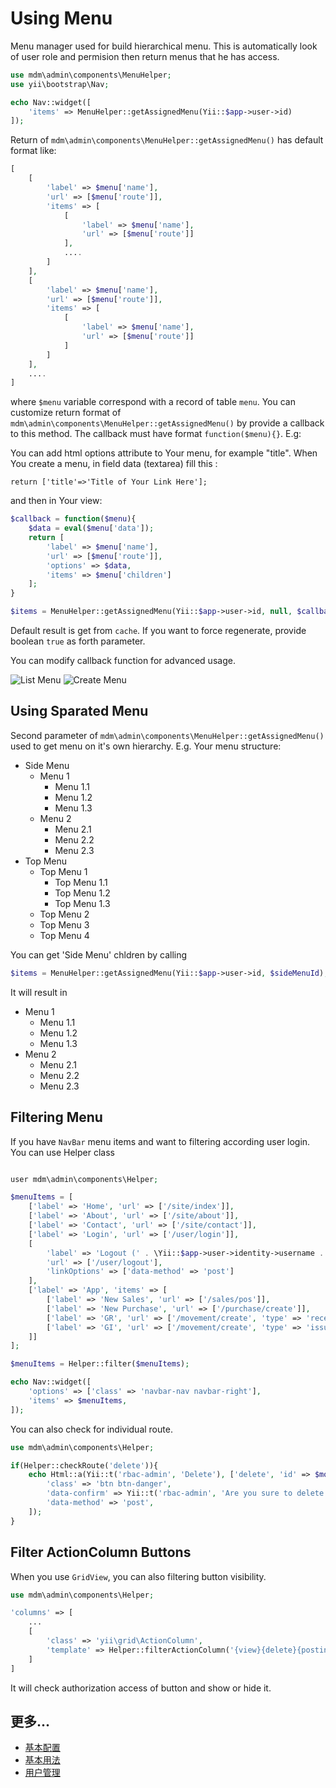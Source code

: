 Using Menu
==========

Menu manager used for build hierarchical menu. This is automatically look of user 
role and permision then return menus that he has access.

```php
use mdm\admin\components\MenuHelper;
use yii\bootstrap\Nav;

echo Nav::widget([
    'items' => MenuHelper::getAssignedMenu(Yii::$app->user->id)
]);
```

Return of `mdm\admin\components\MenuHelper::getAssignedMenu()` has default format like:

```php
[
    [
        'label' => $menu['name'], 
        'url' => [$menu['route']],
        'items' => [
			[
				'label' => $menu['name'], 
				'url' => [$menu['route']]
            ],
            ....
        ]
    ],
    [
        'label' => $menu['name'], 
        'url' => [$menu['route']],
        'items' => [
			[
				'label' => $menu['name'], 
				'url' => [$menu['route']]
            ]
        ]
    ],
    ....
]
```

where `$menu` variable correspond with a record of table `menu`. You can customize 
return format of `mdm\admin\components\MenuHelper::getAssignedMenu()` by provide a callback to this method.
The callback must have format `function($menu){}`. E.g:

You can add html options attribute to Your menu, for example "title". When You create a menu, in field data (textarea) fill this :
```
return ['title'=>'Title of Your Link Here'];
```

and then in Your view:

```php
$callback = function($menu){
    $data = eval($menu['data']);
    return [
        'label' => $menu['name'], 
        'url' => [$menu['route']],
        'options' => $data,
        'items' => $menu['children']
    ];
}

$items = MenuHelper::getAssignedMenu(Yii::$app->user->id, null, $callback);
```

Default result is get from `cache`. If you want to force regenerate, provide boolean `true` as forth parameter.

You can modify callback function for advanced usage.

![List Menu](/docs/images/image09.png)
![Create Menu](/docs/images/image10.png)

Using Sparated Menu
-------------------
Second parameter of `mdm\admin\components\MenuHelper::getAssignedMenu()` used to get menu on it's own hierarchy.
E.g. Your menu structure:

* Side Menu
  * Menu 1
    * Menu 1.1
    * Menu 1.2
    * Menu 1.3
  * Menu 2
    * Menu 2.1
    * Menu 2.2
    * Menu 2.3
* Top Menu
  * Top Menu 1
    * Top Menu 1.1
    * Top Menu 1.2
    * Top Menu 1.3
  * Top Menu 2
  * Top Menu 3
  * Top Menu 4

You can get 'Side Menu' chldren by calling

```php
$items = MenuHelper::getAssignedMenu(Yii::$app->user->id, $sideMenuId);
```

It will result in
* Menu 1
  * Menu 1.1
  * Menu 1.2
  * Menu 1.3
* Menu 2
  * Menu 2.1
  * Menu 2.2
  * Menu 2.3

Filtering Menu
--------------
If you have `NavBar` menu items and want to filtering according user login. You can use Helper class
```php

user mdm\admin\components\Helper;

$menuItems = [
    ['label' => 'Home', 'url' => ['/site/index']],
    ['label' => 'About', 'url' => ['/site/about']],
    ['label' => 'Contact', 'url' => ['/site/contact']],
    ['label' => 'Login', 'url' => ['/user/login']],
    [
        'label' => 'Logout (' . \Yii::$app->user->identity->username . ')',
        'url' => ['/user/logout'],
        'linkOptions' => ['data-method' => 'post']
    ],
    ['label' => 'App', 'items' => [
        ['label' => 'New Sales', 'url' => ['/sales/pos']],
        ['label' => 'New Purchase', 'url' => ['/purchase/create']],
        ['label' => 'GR', 'url' => ['/movement/create', 'type' => 'receive']],
        ['label' => 'GI', 'url' => ['/movement/create', 'type' => 'issue']],
    ]]
];

$menuItems = Helper::filter($menuItems);

echo Nav::widget([
    'options' => ['class' => 'navbar-nav navbar-right'],
    'items' => $menuItems,
]);
```

You can also check for individual route.
```php
use mdm\admin\components\Helper;

if(Helper::checkRoute('delete')){
    echo Html::a(Yii::t('rbac-admin', 'Delete'), ['delete', 'id' => $model->name], [
        'class' => 'btn btn-danger',
        'data-confirm' => Yii::t('rbac-admin', 'Are you sure to delete this item?'),
        'data-method' => 'post',
    ]);
}
```

Filter ActionColumn Buttons
---------------------------
When you use `GridView`, you can also filtering button visibility.
```php
use mdm\admin\components\Helper;

'columns' => [
    ...
    [
        'class' => 'yii\grid\ActionColumn',
        'template' => Helper::filterActionColumn('{view}{delete}{posting}'),
    ]
]
```

It will check authorization access of button and show or hide it.

更多...
---------------

- [基本配置](configuration.md)
- [基本用法](basic-usage.md)
- [用户管理](user-management.md)
